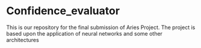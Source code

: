 # Confidence_evaluator
This is our repository for the final submission of Aries Project. The project is based upon the application of neural networks and some other architectures 
